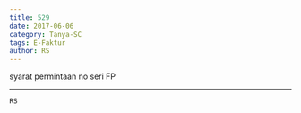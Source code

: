 ```yaml
---
title: 529
date: 2017-06-06
category: Tanya-SC
tags: E-Faktur
author: RS
---
```


syarat permintaan no seri FP

---



`RS`
